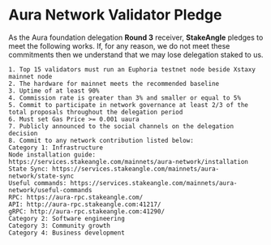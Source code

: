 # Aura Network Validator Pledge

As the Aura foundation delegation **Round 3** receiver, **StakeAngle** pledges to meet the following works. If, for any reason, we do not meet these commitments then we understand that we may lose delegation staked to us.

    1. Top 15 validators must run an Euphoria testnet node beside Xstaxy mainnet node
    2. The hardware for mainnet meets the recommended baseline    
    3. Uptime of at least 90%
    4. Commission rate is greater than 3% and smaller or equal to 5%
    5. Commit to participate in network governance at least 2/3 of the total proposals throughout the delegation period
    6. Must set Gas Price >= 0.001 uaura
    7. Publicly announced to the social channels on the delegation decision
    8. Commit to any network contribution listed below:
    Category 1: Infrastructure
    Node installation guide: https://services.stakeangle.com/mainnets/aura-network/installation
    State Sync: https://services.stakeangle.com/mainnets/aura-network/state-sync
    Useful commands: https://services.stakeangle.com/mainnets/aura-network/useful-commands
    RPC: https://aura-rpc.stakeangle.com/
    API: http://aura-rpc.stakeangle.com:41217/
    gRPC: http://aura-rpc.stakeangle.com:41290/
    Category 2: Software engineering
    Category 3: Community growth
    Category 4: Business development
